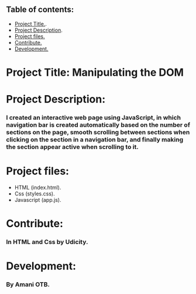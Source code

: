 ## Table of contents:
* [Project Title.](#Project-Title).
* [Project Description](#Project-Description).
* [Project files.](#Project-files)
* [Contribute.](#Contribute)
* [Development.](#Development)
# Project Title: Manipulating the DOM


# Project Description:

### I created an interactive web page using JavaScript, in which navigation bar is created automatically based on the number of sections on the page, smooth scrolling between sections when clicking on the section in a navigation bar, and finally making the section appear active when scrolling to it.

# Project files:
- HTML (index.html).
- Css (styles.css).
- Javascript (app.js).

# Contribute: 
### In HTML and Css by Udicity.
# Development: 
### By Amani OTB.